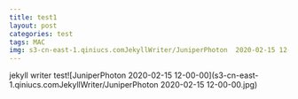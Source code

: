 ```yaml
---
title: test1
layout: post
categories: test
tags: MAC
img: s3-cn-east-1.qiniucs.comJekyllWriter/JuniperPhoton  2020-02-15 12-00-00.jpg
---
```

jekyll writer test![JuniperPhoton  2020-02-15 12-00-00](s3-cn-east-1.qiniucs.comJekyllWriter/JuniperPhoton  2020-02-15 12-00-00.jpg)